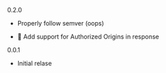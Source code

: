 0.2.0

 - Properly follow semver (oops)
 
 - :tada: Add support for Authorized Origins in response

0.0.1

 - Initial relase
